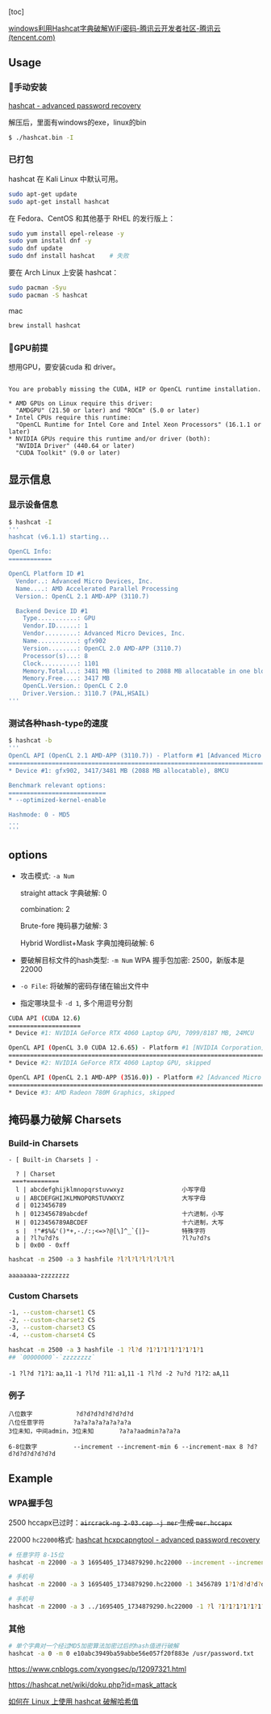 [toc]

[windows利用Hashcat字典破解WiFi密码-腾讯云开发者社区-腾讯云 (tencent.com)](https://cloud.tencent.com/developer/article/1687673)



## Usage

### 🚀手动安装

[hashcat - advanced password recovery](https://hashcat.net/hashcat/)

解压后，里面有windows的exe，linux的bin

```bash
$ ./hashcat.bin -I
```

### 已打包

hashcat 在 Kali Linux 中默认可用。

```bash
sudo apt-get update
sudo apt-get install hashcat
```
在 Fedora、CentOS 和其他基于 RHEL 的发行版上：
```bash
sudo yum install epel-release -y
sudo yum install dnf -y
sudo dnf update
sudo dnf install hashcat	# 失败
```
要在 Arch Linux 上安装 hashcat：
```bash
sudo pacman -Syu
sudo pacman -S hashcat
```

mac

```bash
brew install hashcat
```

### 🚀GPU前提


想用GPU，要安装cuda 和 driver。

```

You are probably missing the CUDA, HIP or OpenCL runtime installation.

* AMD GPUs on Linux require this driver:
  "AMDGPU" (21.50 or later) and "ROCm" (5.0 or later)
* Intel CPUs require this runtime:
  "OpenCL Runtime for Intel Core and Intel Xeon Processors" (16.1.1 or later)
* NVIDIA GPUs require this runtime and/or driver (both):
  "NVIDIA Driver" (440.64 or later)
  "CUDA Toolkit" (9.0 or later)
```

## 显示信息

### 显示设备信息
```bash
$ hashcat -I
'''
hashcat (v6.1.1) starting...

OpenCL Info:
============

OpenCL Platform ID #1
  Vendor..: Advanced Micro Devices, Inc.
  Name....: AMD Accelerated Parallel Processing
  Version.: OpenCL 2.1 AMD-APP (3110.7)

  Backend Device ID #1
    Type...........: GPU
    Vendor.ID......: 1
    Vendor.........: Advanced Micro Devices, Inc.
    Name...........: gfx902
    Version........: OpenCL 2.0 AMD-APP (3110.7)
    Processor(s)...: 8
    Clock..........: 1101
    Memory.Total...: 3481 MB (limited to 2088 MB allocatable in one block)
    Memory.Free....: 3417 MB
    OpenCL.Version.: OpenCL C 2.0
    Driver.Version.: 3110.7 (PAL,HSAIL)
'''
```
### 测试各种hash-type的速度
```bash
$ hashcat -b
'''
OpenCL API (OpenCL 2.1 AMD-APP (3110.7)) - Platform #1 [Advanced Micro Devices, Inc.]
=====================================================================================
* Device #1: gfx902, 3417/3481 MB (2088 MB allocatable), 8MCU

Benchmark relevant options:
===========================
* --optimized-kernel-enable

Hashmode: 0 - MD5
...
'''
```

## options

- 攻击模式: `-a Num`
  
  straight attack 字典破解: 0
  
  combination: 2
  
  Brute-fore 掩码暴力破解: 3
  
  Hybrid Wordlist+Mask 字典加掩码破解: 6
  
- 要破解目标文件的hash类型: `-m Num`
  WPA 握手包加密: 2500，新版本是22000
  
- `-o File`: 将破解的密码存储在输出文件中

-  指定哪块显卡 `-d 1`, 多个用逗号分割

```bash
CUDA API (CUDA 12.6)
====================
* Device #1: NVIDIA GeForce RTX 4060 Laptop GPU, 7099/8187 MB, 24MCU

OpenCL API (OpenCL 3.0 CUDA 12.6.65) - Platform #1 [NVIDIA Corporation]
=======================================================================
* Device #2: NVIDIA GeForce RTX 4060 Laptop GPU, skipped							【2号被跳过】

OpenCL API (OpenCL 2.1 AMD-APP (3516.0)) - Platform #2 [Advanced Micro Devices, Inc.]
=====================================================================================
* Device #3: AMD Radeon 780M Graphics, skipped										【3号被跳过】
```



## 掩码暴力破解 Charsets

### Build-in Charsets

```
- [ Built-in Charsets ] -

  ? | Charset
 ===+=========
  l | abcdefghijklmnopqrstuvwxyz				小写字母 
  u | ABCDEFGHIJKLMNOPQRSTUVWXYZ				大写字母
  d | 0123456789
  h | 0123456789abcdef							十六进制，小写 
  H | 0123456789ABCDEF							十六进制，大写 
  s |  !"#$%&'()*+,-./:;<=>?@[\]^_`{|}~			特殊字符
  a | ?l?u?d?s									?l?u?d?s
  b | 0x00 - 0xff
```

```bash
hashcat -m 2500 -a 3 hashfile ?l?l?l?l?l?l?l?l
```

`aaaaaaaa`-`zzzzzzzz`

### Custom Charsets

```bash
-1, --custom-charset1 CS
-2, --custom-charset2 CS
-3, --custom-charset3 CS
-4, --custom-charset4 CS
```

```bash
hashcat -m 2500 -a 3 hashfile -1 ?l?d ?1?1?1?1?1?1?1?1
## `00000000`-`zzzzzzzz`
```

`-1 ?l?d ?1?1`: `aa`,`11` 
`-1 ?l?d ?11`: `a1`,`11` 
`-1 ?l?d -2 ?u?d ?1?2`: `aA`,`11`

### 例子

```
八位数字			?d?d?d?d?d?d?d?d
八位任意字符		  ?a?a?a?a?a?a?a?a
3位未知，中间admin，3位未知		?a?a?aadmin?a?a?a

6-8位数字			--increment --increment-min 6 --increment-max 8 ?d?d?d?d?d?d?d?d
```

## Example

### WPA握手包

2500 hccapx已过时：~~`aircrack-ng 2-03.cap -j mer` 生成 `mer.hccapx`~~

22000 `hc22000`格式: [hashcat hcxpcapngtool - advanced password recovery](https://hashcat.net/cap2hashcat/)



```bash
# 任意字符 8-15位
hashcat -m 22000 -a 3 1695405_1734879290.hc22000 --increment --increment-min 8 --increment-max 15 ?a?a?a?a?a?a?a?a?a?a?a?a?a?a?a

# 手机号
hashcat -m 22000 -a 3 1695405_1734879290.hc22000 -1 3456789 1?1?d?d?d?d?d?d?d?d?d

# 手机号
hashcat -m 22000 -a 3 ../1695405_1734879290.hc22000 -1 ?l ?1?1?1?1?1?1?1?1
```

### 其他

```bash
# 单个字典对一个经过MD5加密算法加密过后的hash值进行破解
hashcat -a 0 -m 0 e10abc3949ba59abbe56e057f20f883e /usr/password.txt
```



<https://www.cnblogs.com/xyongsec/p/12097321.html>

<https://hashcat.net/wiki/doku.php?id=mask_attack>

[如何在 Linux 上使用 hashcat 破解哈希值](https://cn.linux-console.net/?p=12910)
